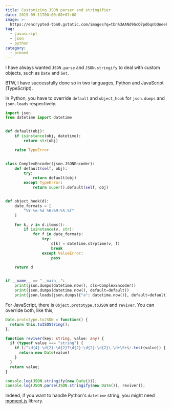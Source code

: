 ```yaml
---
title: Customizing JSON parser and stringifier
date: 2019-09-11T00:00:00+07:00
image: >-
  https://encrypted-tbn0.gstatic.com/images?q=tbn%3AANd9GcQ7pdGqnbQneek9mD0QbbdEFO1kjNHxeG2jRt42OoCY2a9HefQy
tag:
  - javascript
  - json
  - python
category:
  - pinned
---
```


I have always wanted `JSON.parse` and `JSON.stringify` to deal with custom objects, such as `Date` and `Set`.

BTW, I have successfully done so in two languages, Python and JavaScript (TypeScript).

<!-- excerpt_separator -->

In Python, you have to override `default` and `object_hook` for `json.dumps` and `json.loads` respectively.

```python
import json
from datetime import datetime


def default(obj):
    if isinstance(obj, datetime):
        return str(obj)

    raise TypeError


class ComplexEncoder(json.JSONEncoder):
    def default(self, obj):
        try:
            return default(obj)
        except TypeError:
            return super().default(self, obj)


def object_hook(d):
    date_formats = [
        "%Y-%m-%d %H:%M:%S.%f"
    ]

    for k, v in d.items():
        if isinstance(v, str):
            for f in date_formats:
                try:
                    d[k] = datetime.strptime(v, f)
                    break
                except ValueError:
                    pass

    return d


if __name__ == "__main__":
    print(json.dumps(datetime.now(), cls=ComplexEncoder))
    print(json.dumps(datetime.now(), default=default))
    print(json.loads(json.dumps({"a": datetime.now()}, default=default), object_hook=object_hook))
```

For JavaScript, there is `Object.prototype.toJSON` and `reviver`. You can override both, like this,

```typescript
Date.prototype.toJSON = function() {
  return this.toISOString();
};

function reviver(key: string, value: any) {
  if (typeof value === "string") {
    if (/^\d{4}-\d{2}-\d{2}T\d{2}:\d{2}:\d{2}\.\d+\S+$/.test(value)) {
      return new Date(value)
    }
  }
  return value;
}

console.log(JSON.stringify(new Date()));
console.log(JSON.parse(JSON.stringify(new Date()), reviver));
```

Indeed, if you want to handle Python's `datetime` string, you might need [moment.js](https://momentjs.com/) library.
